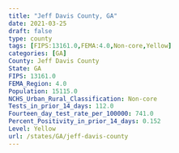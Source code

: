 ```yaml
---
title: "Jeff Davis County, GA"
date: 2021-03-25
draft: false
type: county
tags: [FIPS:13161.0,FEMA:4.0,Non-core,Yellow]
categories: [GA]
County: Jeff Davis County
State: GA
FIPS: 13161.0
FEMA_Region: 4.0
Population: 15115.0
NCHS_Urban_Rural_Classification: Non-core
Tests_in_prior_14_days: 112.0
Fourteen_day_test_rate_per_100000: 741.0
Percent_Positivity_in_prior_14_days: 0.152
Level: Yellow
url: /states/GA/jeff-davis-county
---
```



